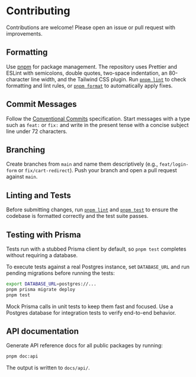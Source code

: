 # Contributing

Contributions are welcome! Please open an issue or pull request with improvements.

## Formatting

Use [pnpm](https://pnpm.io) for package management. The repository uses Prettier and ESLint with semicolons, double quotes, two-space indentation, an 80-character line width, and the Tailwind CSS plugin. Run [`pnpm lint`](../package.json#L24) to check formatting and lint rules, or [`pnpm format`](../package.json#L37) to automatically apply fixes.

## Commit Messages

Follow the [Conventional Commits](https://www.conventionalcommits.org/) specification. Start messages with a type such as `feat:` or `fix:` and write in the present tense with a concise subject line under 72 characters.

## Branching

Create branches from `main` and name them descriptively (e.g., `feat/login-form` or `fix/cart-redirect`). Push your branch and open a pull request against `main`.

## Linting and Tests

Before submitting changes, run [`pnpm lint`](../package.json#L24) and [`pnpm test`](../package.json#L28) to ensure the codebase is formatted correctly and the test suite passes.

## Testing with Prisma

Tests run with a stubbed Prisma client by default, so `pnpm test` completes
without requiring a database.

To execute tests against a real Postgres instance, set `DATABASE_URL` and run
pending migrations before running the tests:

```bash
export DATABASE_URL=postgres://...
pnpm prisma migrate deploy
pnpm test
```

Mock Prisma calls in unit tests to keep them fast and focused. Use a Postgres
database for integration tests to verify end-to-end behavior.

## API documentation

Generate API reference docs for all public packages by running:

```bash
pnpm doc:api
```

The output is written to `docs/api/`.

